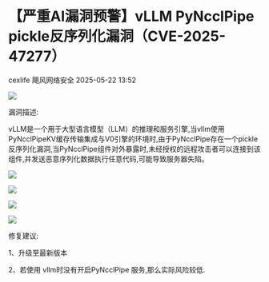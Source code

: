 #  【严重AI漏洞预警】vLLM PyNcclPipe pickle反序列化漏洞（CVE-2025-47277）   
cexlife  飓风网络安全   2025-05-22 13:52  
  
![](https://mmbiz.qpic.cn/mmbiz_png/ibhQpAia4xu01vL2Mgwk73I6bdosPmzibkY2sS5huUYMaxe4vQpQsI1TuLN02YnibYJvaAIzAF6edtw5zfGZxcKYHQ/640?wx_fmt=png&from=appmsg "")  
  
漏洞描述:  
  
vLLM是一个用于大型语言模型（LLM）的推理和服务引擎,当vllm使用PyNcclPipeKV缓存传输集成与V0引擎的环境时,由于PyNcclPipe存在一个pickle反序列化漏洞,当PyNcclPipe组件对外暴露时,未经授权的远程攻击者可以连接到该组件,并发送恶意序列化数据执行任意代码,可能导致服务器失陷。  
  
![](https://mmbiz.qpic.cn/mmbiz_png/ibhQpAia4xu01vL2Mgwk73I6bdosPmzibkYaw2CpEMPibqtx57R0c70FYL7mtuMYlHEZDTxYFq7DQxfYuzwlPChUBA/640?wx_fmt=png&from=appmsg "")  
  
![](https://mmbiz.qpic.cn/mmbiz_png/ibhQpAia4xu01vL2Mgwk73I6bdosPmzibkYo1QiafPWl3g2LGgibyEFuFmKszvLE3yeeYlZY7SWgtKDGfGss8uCb06A/640?wx_fmt=png&from=appmsg "")  
  
![](https://mmbiz.qpic.cn/mmbiz_png/ibhQpAia4xu01vL2Mgwk73I6bdosPmzibkYqVR6lhgdv5dQVJibz2H7fiaT4JbJVjLF5nicf8kjjicdHdv2pOh6EFWvUg/640?wx_fmt=png&from=appmsg "")  
  
![](https://mmbiz.qpic.cn/mmbiz_png/ibhQpAia4xu01vL2Mgwk73I6bdosPmzibkY6QBjLesHzzDU73Bkf2RyziavK9aTOUGjfia8dnEJiccC4kkpZHNmXg9Eg/640?wx_fmt=png&from=appmsg "")  
  
修复建议:  
  
1、升级至最新版本  
  
2、若使用 vllm时没有开启PyNcclPipe 服务,那么实际风险较低.  
  
  
